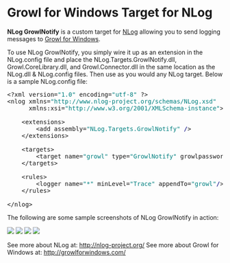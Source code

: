 <h1>Growl for Windows Target for NLog</h1>

<b>NLog GrowlNotify</b> is a custom target for <a href="http://nlog-project.org/">NLog</a> allowing you to send logging messages to <a href="http://www.growlforwindows.com/">Growl for Windows</a>.

To use NLog GrowlNotify, you simply wire it up as an extension in the NLog.config file and place the NLog.Targets.GrowlNotify.dll, Growl.CoreLibrary.dll, and Growl.Connector.dll in the same location as the NLog.dll & NLog.config files. Then use as you would any NLog target. Below is a sample NLog.config file:

<pre>&lt;?xml version=<span style="color: #008080; ">"1.0"</span> encoding=<span style="color: #008080; ">"utf-8"</span> ?&gt;
&lt;nlog xmlns=<span style="color: #008080; ">"http://www.nlog-project.org/schemas/NLog.xsd"</span>
      xmlns:xsi=<span style="color: #008080; ">"http://www.w3.org/2001/XMLSchema-instance"</span>&gt;

    &lt;extensions&gt;
        &lt;add assembly=<span style="color: #008080; ">"NLog.Targets.GrowlNotify"</span> <span style="color: Navy; ">/</span>&gt;
    &lt;/extensions&gt;
    
    &lt;targets&gt;
        &lt;target name=<span style="color: #008080; ">"growl"</span> type=<span style="color: #008080; ">"GrowlNotify"</span> growlpassword=<span style="color: #008080; ">""</span> <span style="color: Navy; ">/</span>&gt;
    &lt;/targets&gt;

    &lt;rules&gt;
        &lt;logger name=<span style="color: #008080; ">"*"</span> minLevel=<span style="color: #008080; ">"Trace"</span> appendTo=<span style="color: #008080; ">"growl"</span><span style="color: Navy; ">/</span>&gt;
    &lt;/rules&gt;

&lt;/nlog&gt;</pre>

The following are some sample screenshots of NLog GrowlNotify in action:

<img src="http://content.screencast.com/users/RyanFarley/folders/Private/media/556f5107-a84e-44b7-8614-cdfd02e32e15/GrowlNotify_Registration.png">

<img src="http://content.screencast.com/users/RyanFarley/folders/Private/media/4a99959d-488d-4107-a07d-40ba7817610d/GrowlNotify_Info.png">

<img src="http://content.screencast.com/users/RyanFarley/folders/Private/media/27ec4242-01d4-400e-8447-8891491c0e79/GrowlNotify_Warn.png">

<img src="http://content.screencast.com/users/RyanFarley/folders/Private/media/b9cf3540-2848-40e7-a1a1-295e273ab045/GrowlNotify_Fatal.png">

See more about NLog at: <a href="http://nlog-project.org/">http://nlog-project.org/</a>
See more about Growl for Windows at: <a href="http://growlforwindows.com/">http://growlforwindows.com/</a>
